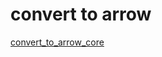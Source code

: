 # convert to arrow

[convert_to_arrow_core]

[convert_to_arrow_core]: https://login.codingdojo.com/m/674/15368/112040